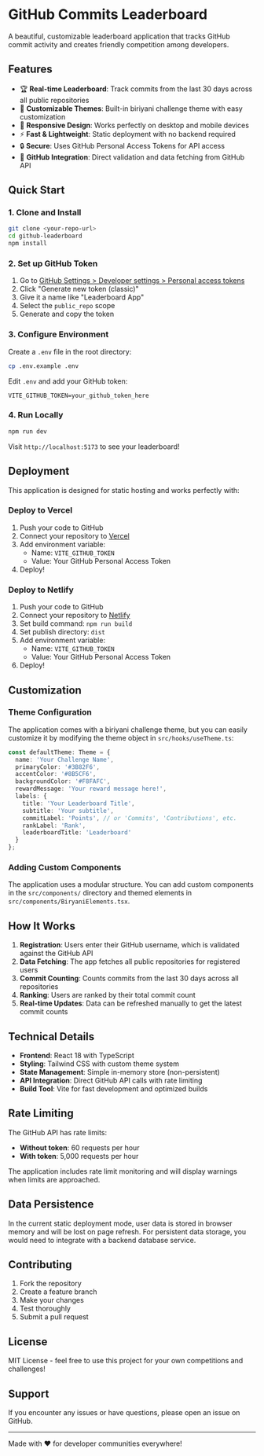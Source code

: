 # GitHub Commits Leaderboard

A beautiful, customizable leaderboard application that tracks GitHub commit activity and creates friendly competition among developers.

## Features

- 🏆 **Real-time Leaderboard**: Track commits from the last 30 days across all public repositories
- 🎨 **Customizable Themes**: Built-in biriyani challenge theme with easy customization
- 📱 **Responsive Design**: Works perfectly on desktop and mobile devices
- ⚡ **Fast & Lightweight**: Static deployment with no backend required
- 🔒 **Secure**: Uses GitHub Personal Access Tokens for API access
- 🎯 **GitHub Integration**: Direct validation and data fetching from GitHub API

## Quick Start

### 1. Clone and Install

```bash
git clone <your-repo-url>
cd github-leaderboard
npm install
```

### 2. Set up GitHub Token

1. Go to [GitHub Settings > Developer settings > Personal access tokens](https://github.com/settings/tokens)
2. Click "Generate new token (classic)"
3. Give it a name like "Leaderboard App"
4. Select the `public_repo` scope
5. Generate and copy the token

### 3. Configure Environment

Create a `.env` file in the root directory:

```bash
cp .env.example .env
```

Edit `.env` and add your GitHub token:

```
VITE_GITHUB_TOKEN=your_github_token_here
```

### 4. Run Locally

```bash
npm run dev
```

Visit `http://localhost:5173` to see your leaderboard!

## Deployment

This application is designed for static hosting and works perfectly with:

### Deploy to Vercel

1. Push your code to GitHub
2. Connect your repository to [Vercel](https://vercel.com)
3. Add environment variable:
   - Name: `VITE_GITHUB_TOKEN`
   - Value: Your GitHub Personal Access Token
4. Deploy!

### Deploy to Netlify

1. Push your code to GitHub
2. Connect your repository to [Netlify](https://netlify.com)
3. Set build command: `npm run build`
4. Set publish directory: `dist`
5. Add environment variable:
   - Name: `VITE_GITHUB_TOKEN`
   - Value: Your GitHub Personal Access Token
6. Deploy!

## Customization

### Theme Configuration

The application comes with a biriyani challenge theme, but you can easily customize it by modifying the theme object in `src/hooks/useTheme.ts`:

```typescript
const defaultTheme: Theme = {
  name: 'Your Challenge Name',
  primaryColor: '#3B82F6',
  accentColor: '#8B5CF6',
  backgroundColor: '#F8FAFC',
  rewardMessage: 'Your reward message here!',
  labels: {
    title: 'Your Leaderboard Title',
    subtitle: 'Your subtitle',
    commitLabel: 'Points', // or 'Commits', 'Contributions', etc.
    rankLabel: 'Rank',
    leaderboardTitle: 'Leaderboard'
  }
};
```

### Adding Custom Components

The application uses a modular structure. You can add custom components in the `src/components/` directory and themed elements in `src/components/BiryaniElements.tsx`.

## How It Works

1. **Registration**: Users enter their GitHub username, which is validated against the GitHub API
2. **Data Fetching**: The app fetches all public repositories for registered users
3. **Commit Counting**: Counts commits from the last 30 days across all repositories
4. **Ranking**: Users are ranked by their total commit count
5. **Real-time Updates**: Data can be refreshed manually to get the latest commit counts

## Technical Details

- **Frontend**: React 18 with TypeScript
- **Styling**: Tailwind CSS with custom theme system
- **State Management**: Simple in-memory store (non-persistent)
- **API Integration**: Direct GitHub API calls with rate limiting
- **Build Tool**: Vite for fast development and optimized builds

## Rate Limiting

The GitHub API has rate limits:
- **Without token**: 60 requests per hour
- **With token**: 5,000 requests per hour

The application includes rate limit monitoring and will display warnings when limits are approached.

## Data Persistence

In the current static deployment mode, user data is stored in browser memory and will be lost on page refresh. For persistent data storage, you would need to integrate with a backend database service.

## Contributing

1. Fork the repository
2. Create a feature branch
3. Make your changes
4. Test thoroughly
5. Submit a pull request

## License

MIT License - feel free to use this project for your own competitions and challenges!

## Support

If you encounter any issues or have questions, please open an issue on GitHub.

---

Made with ❤️ for developer communities everywhere!
